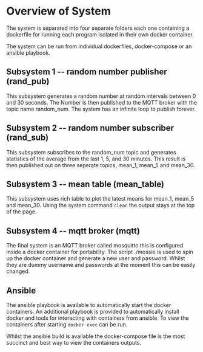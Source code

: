 # Overview of System

The system is separated into four separate folders each one containing a
dockerfile for running each program isolated in their own docker
container.

The system can be run from individual dockerfiles, docker-compose or an
ansible playbook.

## Subsystem 1 -- random number publisher (rand_pub)

This subsystem generates a random number at random intervals between 0
and 30 seconds. The Number is then published to the MQTT broker with the
topic name random_num. The system has an infinite loop to publish
forever.

## Subsystem 2 -- random number subscriber (rand_sub)

This subsystem subscribes to the random_num topic and generates
statistics of the average from the last 1, 5, and 30 minutes. This
result is then published out on three seperate topics, mean_1, mean_5
and mean_30. 

## Subsystem 3 -- mean table (mean_table)

This subsystem uses rich table to plot the latest means for mean_1,
mean_5 and mean_30. Using the system command `clear` the output stays at
the top of the page.

## Subsystem 4 -- mqtt broker (mqtt)

The final system is an MQTT broker called mosquitto this is configured
inside a docker container for portability. The script ./mossie is used
to spin up the docker container and generate a new user and password.
Whilst they are dummy username and passwords at the moment this can be
easily changed.


## Ansible

The ansible playbook is available to automatically start the docker
containers. An additional playbook is provided to automatically install
docker and tools for interacting with containers from ansible. To view
the containers after starting `docker exec` can be run.

Whilst the ansible build is available the docker-compose file is the
most succinct and best way to view the containers outputs.


